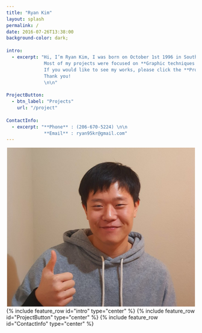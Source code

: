 ```yaml
---
title: "Ryan Kim"
layout: splash
permalink: /
date: 2016-07-26T13:38:00
background-color: dark;

intro:
  - excerpt: "Hi, I’m Ryan Kim, I was born on October 1st 1996 in South Korea, and currently study computer science in real-time interactive simulation at the Digipen - Redmond, Washington, USA. \n\n
              Most of my projects were focused on **Graphic techniques / Game development**. \n\n
              If you would like to see my works, please click the **Projects** button below.
              Thank you! 
              \n\n"

ProjectButton:
  - btn_label: "Projects"
    url: "/project"

ContactInfo:
  - excerpt: "**Phone** : (206-670-5224) \n\n
              **Email** : ryan95kr@gmail.com"
---
```



<div style="text-align: center">
<img src="https://github.com/salmin609/salmin609.github.io/blob/master/images/MyImg2.jpg?raw=true" width = "500">
</div>
{% include feature_row id="intro" type="center" %}
{% include feature_row id="ProjectButton" type="center" %}
{% include feature_row id="ContactInfo" type="center" %}
